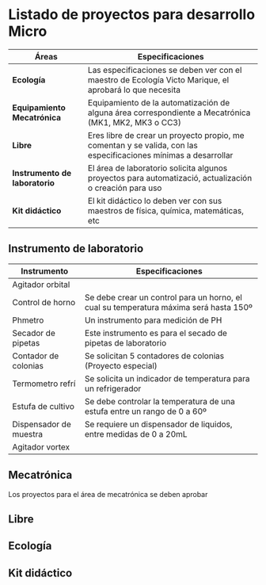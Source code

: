 # Listado de proyectos para desarrollo Micro

Áreas|Especificaciones
-|-|
**Ecología**| Las especificaciones se deben ver con el maestro de Ecología Victo Marique, el aprobará lo que necesita
**Equipamiento Mecatrónica**| Equipamiento de la automatización de alguna área correspondiente a Mecatrónica (MK1, MK2, MK3 o CC3)
**Libre**| Eres libre de crear un proyecto propio, me comentan y se valida, con las especificaciones mínimas a desarrollar
**Instrumento de laboratorio**| El área de laboratorio solicita algunos proyectos para automatizació, actualización o creación para uso
**Kit didáctico**| El kit didáctico lo deben ver con sus maestros de física, química, matemáticas, etc

## Instrumento de laboratorio

Instrumento|Especificaciones
-|-|
Agitador orbital|
Control de horno| Se debe crear un control para un horno, el cual su temperatura máxima será hasta 150º
Phmetro| Un instrumento para medición de PH
Secador de pipetas| Este instrumento es para el secado de pipetas de laboratorio
Contador de colonias| Se solicitan 5 contadores de colonias (Proyecto especial)
Termometro refrí| Se solicita un indicador de temperatura para un refrigerador
Estufa de cultivo| Se debe controlar la temperatura de una estufa entre un rango de 0 a 60º
Dispensador de muestra| Se requiere un dispensador de liquidos, entre medidas de 0 a 20mL
Agitador vortex|

## Mecatrónica

Los proyectos para el área de mecatrónica se deben aprobar 

## Libre

## Ecología

## Kit didáctico